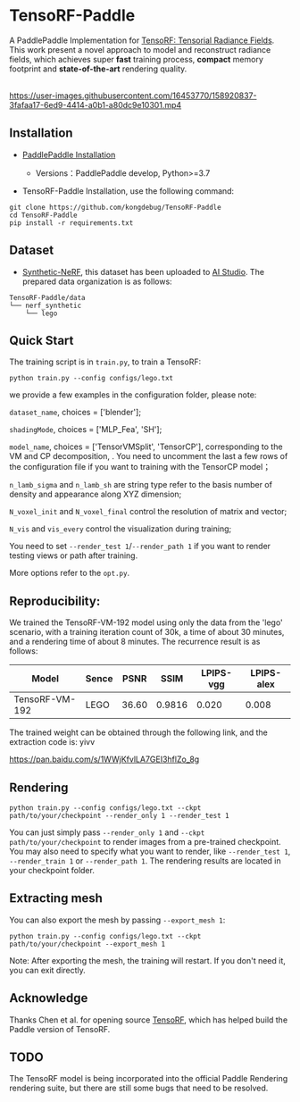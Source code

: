 # TensoRF-Paddle
A PaddlePaddle Implementation for [TensoRF: Tensorial Radiance Fields](https://arxiv.org/abs/2203.09517). This work present a novel 
approach to model and reconstruct radiance fields, which achieves super
**fast** training process, **compact** memory footprint and **state-of-the-art** rendering quality.<br><br>

https://user-images.githubusercontent.com/16453770/158920837-3fafaa17-6ed9-4414-a0b1-a80dc9e10301.mp4

## Installation

- [PaddlePaddle Installation](https://www.paddlepaddle.org.cn/install/quick)
    - Versions：PaddlePaddle develop, Python>=3.7

- TensoRF-Paddle Installation, use the following command:
```
git clone https://github.com/kongdebug/TensoRF-Paddle
cd TensoRF-Paddle
pip install -r requirements.txt
```


## Dataset
* [Synthetic-NeRF](https://drive.google.com/drive/folders/128yBriW1IG_3NJ5Rp7APSTZsJqdJdfc1), this dataset has been uploaded to [AI Studio](https://aistudio.baidu.com/aistudio/datasetdetail/136816). The prepared data organization is as follows:

```
TensoRF-Paddle/data
└── nerf_synthetic
    └── lego
```

## Quick Start
The training script is in `train.py`, to train a TensoRF:

```
python train.py --config configs/lego.txt
```

we provide a few examples in the configuration folder, please note:

 `dataset_name`, choices = ['blender'];

 `shadingMode`, choices = ['MLP_Fea', 'SH'];

 `model_name`, choices = ['TensorVMSplit', 'TensorCP'], corresponding to the VM and CP decomposition, . 
 You need to uncomment the last a few rows of the configuration file if you want to training with the TensorCP model；

 `n_lamb_sigma` and `n_lamb_sh` are string type refer to the basis number of density and appearance along XYZ
dimension;

 `N_voxel_init` and `N_voxel_final` control the resolution of matrix and vector;

 `N_vis` and `vis_every` control the visualization during training;

  You need to set `--render_test 1`/`--render_path 1` if you want to render testing views or path after training. 

More options refer to the `opt.py`. 

## Reproducibility:

We trained the TensoRF-VM-192 model using only the data from the 'lego' scenario, with a training iteration count of 30k, a time of about 30 minutes, and a rendering time of about 8 minutes. The recurrence result is as follows: 

| Model | Sence | PSNR | SSIM | LPIPS-vgg | LPIPS-alex |
| --- | --- | --- | --- | --- | --- |
| TensoRF-VM-192 | LEGO | 36.60 | 0.9816 | 0.020 | 0.008 |

The trained weight can be obtained through the following link, and the extraction code is: yivv

[https://pan.baidu.com/s/1WWjKfvlLA7GEI3hflZo_8g ](https://pan.baidu.com/s/1WWjKfvlLA7GEI3hflZo_8g)



## Rendering

```
python train.py --config configs/lego.txt --ckpt path/to/your/checkpoint --render_only 1 --render_test 1 
```

You can just simply pass `--render_only 1` and `--ckpt path/to/your/checkpoint` to render images from a pre-trained
checkpoint. You may also need to specify what you want to render, like `--render_test 1`, `--render_train 1` or `--render_path 1`.
The rendering results are located in your checkpoint folder. 

## Extracting mesh
You can also export the mesh by passing `--export_mesh 1`:
```
python train.py --config configs/lego.txt --ckpt path/to/your/checkpoint --export_mesh 1
```
Note: After exporting the mesh, the training will restart. If you don't need it, you can exit directly.
    

## Acknowledge
Thanks Chen et al. for opening source [TensoRF](https://github.com/apchenstu/TensoRF), which has helped build the Paddle version of TensoRF.

## TODO

The TensoRF model is being incorporated into the official Paddle Rendering rendering suite, but there are still some bugs that need to be resolved.
